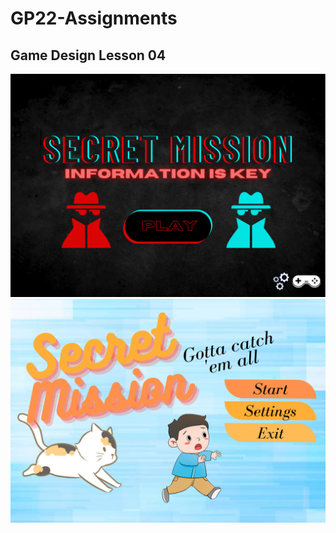 # GP22-Assignments
<h2>Game Design Lesson 04</h2>
<img src="SecretMissionSpy2.png" alt="">
<img src="SecretMissionCat.png" alt="">